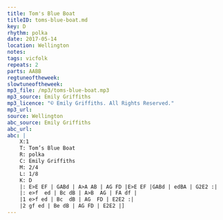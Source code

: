 ```yaml
---
title: Tom's Blue Boat
titleID: toms-blue-boat.md
key: D
rhythm: polka
date: 2017-05-14
location: Wellington
notes:
tags: vicfolk
repeats: 2
parts: AABB
regtuneoftheweek:
slowtuneoftheweek:
mp3_file: /mp3/toms-blue-boat.mp3
mp3_source: Emily Griffiths
mp3_licence: "© Emily Griffiths. All Rights Reserved."
mp3_url:
source: Wellington
abc_source: Emily Griffiths
abc_url:
abc: |
    X:1
    T: Tom’s Blue Boat
    R: polka
    C: Emily Griffiths
    M: 2/4
    L: 1/8
    K: D
    |: E>E EF | GABd | A>A AB | AG FD |E>E EF |GABd | edBA | G2E2 :|
    |: e>f  ed | Bc dB | A>B  AG | FA df |
    |1 e>f ed | Bc  dB | AG  FD | E2E2 :|
    |2 gf ed | Be dB | AG FD | E2E2 |]
---
```

